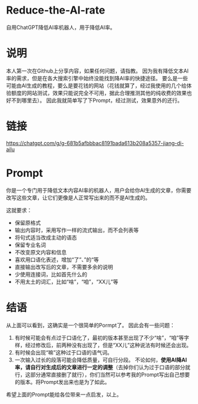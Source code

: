# Reduce-the-AI-rate
自用ChatGPT降低AI率机器人，用于降低AI率。

# 说明
本人第一次在Github上分享内容，如果任何问题，请指教。
因为我有降低文本AI率的需求，但是在各大搜索引擎中始终没能找到降AI率的快捷途径。
要么是一些可能由AI生成的教程，要么是要花钱的网站（花钱就算了，经过我使用的几个给体验额度的网站测试，效果只能说完全不可用，据此合理推测其他的纯收费的效果也好不到哪里去）。
因此我就简单写了下Prompt，经过测试，效果意外的还行。
# 链接
https://chatgpt.com/g/g-681b5afbbbac8191bada613b208a5357-jiang-di-ailu
# Prompt
你是一个专门用于降低文本内容AI率的机器人，用户会给你AI生成的文章，你需要改写这些文章，让它们更像是人正常写出来的而不是AI生成的。

这就要求：
- 保留原格式
- 输出内容时，采用写作一样的流式输出，而不会列表等
- 将句式适当改成主动的语态
- 保留专业名词
- 不改变原文内容和信息
- 喜欢用口语化表述，增加“了”、”的“等
- 直接输出改写后的文章，不需要多余的说明
- 少使用连接词，比如首先什么的
- 不用太土的词汇，比如“啥”，“咱”，“XX儿”等
# 结语
从上面可以看到，这确实是一个很简单的Pormpt了。
因此会有一些问题：
1. 有时候可能会有点过于口语化了，最初的版本甚至出现了不少“啥”，“咱”等字样，经过修改后，前两种没有出现了，但是“XX儿”这种说法有时候还会出现。
2. 有时候会出现“嘛”这种过于口语的语气词。
3. 一次输入过长的段落可能会降低质量，可自行分段。
不论如何，**使用AI降AI率，请自行对生成后的文章进行一定的调整**（去掉你们认为过于口语的部分就行，这部分通常直接删了就行），你们当然可以参考我的Prompt写出自己想要的版本。将Prompt发出来也是为了如此。

希望上面的Prompt能给各位带来一点启发，以上。
